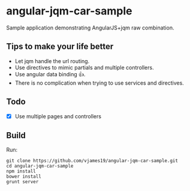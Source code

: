 # angular-jqm-car-sample

Sample application demonstrating AngularJS+jqm raw combination.

## Tips to make your life better
- Let jqm handle the url routing.
- Use directives to mimic partials and multiple controllers.
- Use angular data binding :+1:.
- There is no complication when trying to use services and directives.

## Todo
- [x] Use multiple pages and controllers

## Build
Run:

    git clone https://github.com/vjames19/angular-jqm-car-sample.git
    cd angular-jqm-car-sample
    npm install
    bower install
    grunt server
    
  
